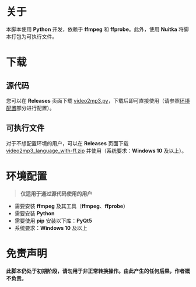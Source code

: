 # 关于

本脚本使用 **Python** 开发，依赖于 **ffmpeg** 和 **ffprobe**。此外，使用 **Nuitka** 将脚本打包为可执行文件。

# 下载

## 源代码

您可以在 **Releases** 页面下载 [video2mp3.py](https://github.com/yhgzs-111/video2mp3/releases/latest/download/video2mp3.py)，下载后即可直接使用（请参照[环境配置](#环境配置)部分进行配置）。

## 可执行文件

对于不想配置环境的用户，可以在 **Releases** 页面下载 [video2mp3_language_with-ff.zip](https://github.com/yhgzs-111/video2mp3/releases/latest/download/video2mp3_language_with-ff.zip) 并使用（系统要求：**Windows 10** 及以上）。

# 环境配置

> **仅适用于通过源代码使用的用户**

- 需要安装 **ffmpeg** 及其工具（**ffmpeg**、**ffprobe**）
- 需要安装 **Python**
- 需要使用 **pip** 安装以下库：**PyQt5**
- 系统要求：**Windows 10** 及以上

# 免责声明

**此脚本仍处于初期阶段，请勿用于非正常转换操作。由此产生的任何后果，作者概不负责。**
